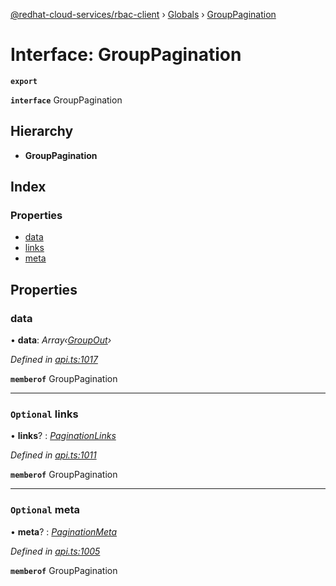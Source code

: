 [@redhat-cloud-services/rbac-client](../README.md) › [Globals](../globals.md) › [GroupPagination](grouppagination.md)

# Interface: GroupPagination

**`export`** 

**`interface`** GroupPagination

## Hierarchy

* **GroupPagination**

## Index

### Properties

* [data](grouppagination.md#data)
* [links](grouppagination.md#optional-links)
* [meta](grouppagination.md#optional-meta)

## Properties

###  data

• **data**: *Array‹[GroupOut](groupout.md)›*

*Defined in [api.ts:1017](https://github.com/RedHatInsights/javascript-clients/blob/master/packages/rbac/api.ts#L1017)*

**`memberof`** GroupPagination

___

### `Optional` links

• **links**? : *[PaginationLinks](paginationlinks.md)*

*Defined in [api.ts:1011](https://github.com/RedHatInsights/javascript-clients/blob/master/packages/rbac/api.ts#L1011)*

**`memberof`** GroupPagination

___

### `Optional` meta

• **meta**? : *[PaginationMeta](paginationmeta.md)*

*Defined in [api.ts:1005](https://github.com/RedHatInsights/javascript-clients/blob/master/packages/rbac/api.ts#L1005)*

**`memberof`** GroupPagination
